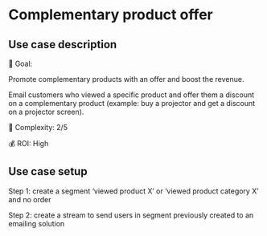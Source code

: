 # Complementary product offer

## Use case description

🎯  Goal:

Promote complementary products with an offer and boost the revenue.

Email customers who viewed a specific product and offer them a discount on a complementary product (example: buy a projector and get a discount on a projector screen).

🔧  Complexity: 2/5

💰  ROI: High

## Use case setup

Step 1: create a segment ‘viewed product X’ or ‘viewed product category X’ and no order

Step 2: create a stream to send users in segment previously created to an emailing solution
